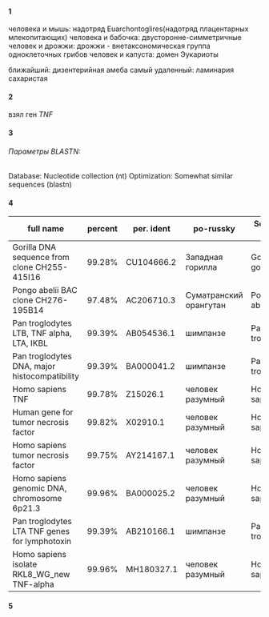 #### 1
человека и мышь: надотряд Euarchontoglires(надотряд плацентарных млекопитающих)
человека и бабочка: двусторонне-симметричные
человек и дрожжи: дрожжи - внетаксономическая группа одноклеточных грибов
человек и капуста: домен Эукариоты

ближайший: дизентерийная амеба
самый удаленный: ламинария сахаристая

#### 2
взял ген *TNF*

#### 3

###### Параметры BLASTN: 
Database: Nucleotide collection (nt)
Optimization: Somewhat similar sequences (blastn)

#### 4

|full name                                    | percent|per. ident  | po-russky             |Scientific name |
|---------------------------------------------|--------|------------|-----------------------|----------------|
|Gorilla DNA sequence from clone CH255-415I16 | 99.28% | CU104666.2 | Западная горилла      |Gorilla gorilla |
|Pongo abelii BAC clone CH276-195B14          | 97.48% | AC206710.3 | Суматранский орангутан|Pongo abelii    |
|Pan troglodytes LTB, TNF alpha, LTA, IKBL    | 99.39% | AB054536.1 | шимпанзе              |Pan troglodytes |
|Pan troglodytes DNA, major histocompatibility| 99.39% | BA000041.2 | шимпанзе              |Pan troglodytes |
|Homo sapiens TNF                             | 99.78% | Z15026.1   | человек разумный      |Homo sapiens    |
|Human gene for tumor necrosis factor         | 99.82% | X02910.1   | человек разумный      |Homo sapiens    |
|Homo sapiens tumor necrosis factor           | 99.75% | AY214167.1 | человек разумный      |Homo sapiens    |
|Homo sapiens genomic DNA, chromosome 6p21.3  | 99.96% | BA000025.2 | человек разумный      |Homo sapiens    |
|Pan troglodytes LTA TNF genes for lymphotoxin| 99.39% | AB210166.1 | шимпанзе              |Pan troglodytes |
|Homo sapiens isolate RKL8_WG_new TNF-alpha   | 99.96% | MH180327.1 | человек разумный      |Homo sapiens    |

#### 5

